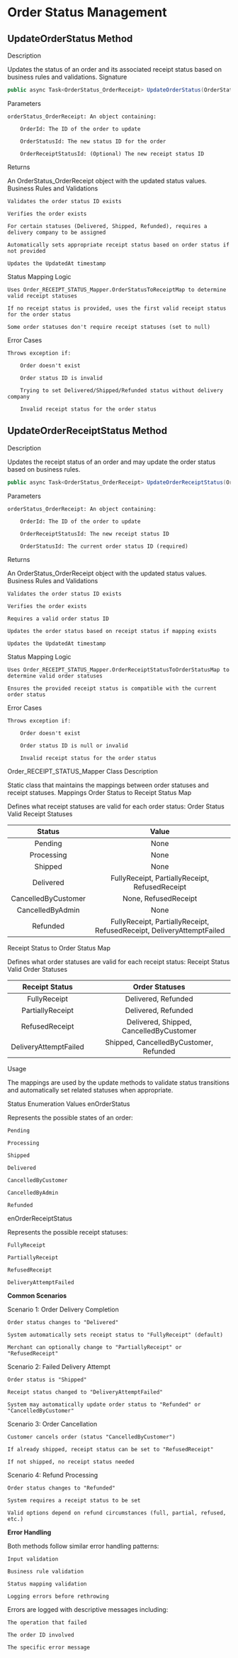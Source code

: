 # Order Status Management

## UpdateOrderStatus Method

Description

Updates the status of an order and its associated receipt status based on business rules and validations.
Signature

```C#
public async Task<OrderStatus_OrderReceipt> UpdateOrderStatus(OrderStatus_OrderReceipt orderStatus_OrderReceipt)
```

Parameters

    orderStatus_OrderReceipt: An object containing:

        OrderId: The ID of the order to update

        OrderStatusId: The new status ID for the order

        OrderReceiptStatusId: (Optional) The new receipt status ID

Returns

An OrderStatus_OrderReceipt object with the updated status values.
Business Rules and Validations

    Validates the order status ID exists

    Verifies the order exists

    For certain statuses (Delivered, Shipped, Refunded), requires a delivery company to be assigned

    Automatically sets appropriate receipt status based on order status if not provided

    Updates the UpdatedAt timestamp

Status Mapping Logic

    Uses Order_RECEIPT_STATUS_Mapper.OrderStatusToReceiptMap to determine valid receipt statuses

    If no receipt status is provided, uses the first valid receipt status for the order status

    Some order statuses don't require receipt statuses (set to null)

Error Cases

    Throws exception if:

        Order doesn't exist

        Order status ID is invalid

        Trying to set Delivered/Shipped/Refunded status without delivery company

        Invalid receipt status for the order status

## UpdateOrderReceiptStatus Method

Description

Updates the receipt status of an order and may update the order status based on business rules.

```C#
public async Task<OrderStatus_OrderReceipt> UpdateOrderReceiptStatus(OrderStatus_OrderReceipt orderStatus_OrderReceipt)
```

Parameters

    orderStatus_OrderReceipt: An object containing:

        OrderId: The ID of the order to update

        OrderReceiptStatusId: The new receipt status ID

        OrderStatusId: The current order status ID (required)

Returns

An OrderStatus_OrderReceipt object with the updated status values.
Business Rules and Validations

    Validates the order status ID exists

    Verifies the order exists

    Requires a valid order status ID

    Updates the order status based on receipt status if mapping exists

    Updates the UpdatedAt timestamp

Status Mapping Logic

    Uses Order_RECEIPT_STATUS_Mapper.OrderReceiptStatusToOrderStatusMap to determine valid order statuses

    Ensures the provided receipt status is compatible with the current order status

Error Cases

    Throws exception if:

        Order doesn't exist

        Order status ID is null or invalid

        Invalid receipt status for the order status

Order_RECEIPT_STATUS_Mapper Class
Description

Static class that maintains the mappings between order statuses and receipt statuses.
Mappings
Order Status to Receipt Status Map

Defines what receipt statuses are valid for each order status:
Order Status Valid Receipt Statuses

|       Status        |                                 Value                                 |
| :-----------------: | :-------------------------------------------------------------------: |
|       Pending       |                                 None                                  |
|     Processing      |                                 None                                  |
|       Shipped       |                                 None                                  |
|      Delivered      |            FullyReceipt, PartiallyReceipt, RefusedReceipt             |
| CancelledByCustomer |                         None, RefusedReceipt                          |
|  CancelledByAdmin   |                                 None                                  |
|      Refunded       | FullyReceipt, PartiallyReceipt, RefusedReceipt, DeliveryAttemptFailed |

Receipt Status to Order Status Map

Defines what order statuses are valid for each receipt status:
Receipt Status Valid Order Statuses

|    Receipt Status     |             Order Statuses              |
| :-------------------: | :-------------------------------------: |
|     FullyReceipt      |           Delivered, Refunded           |
|   PartiallyReceipt    |           Delivered, Refunded           |
|    RefusedReceipt     | Delivered, Shipped, CancelledByCustomer |
| DeliveryAttemptFailed | Shipped, CancelledByCustomer, Refunded  |

Usage

The mappings are used by the update methods to validate status transitions and automatically set related statuses when appropriate.

Status Enumeration Values
enOrderStatus

Represents the possible states of an order:

    Pending

    Processing

    Shipped

    Delivered

    CancelledByCustomer

    CancelledByAdmin

    Refunded

enOrderReceiptStatus

Represents the possible receipt statuses:

    FullyReceipt

    PartiallyReceipt

    RefusedReceipt

    DeliveryAttemptFailed

**Common Scenarios**

Scenario 1: Order Delivery Completion

    Order status changes to "Delivered"

    System automatically sets receipt status to "FullyReceipt" (default)

    Merchant can optionally change to "PartiallyReceipt" or "RefusedReceipt"

Scenario 2: Failed Delivery Attempt

    Order status is "Shipped"

    Receipt status changed to "DeliveryAttemptFailed"

    System may automatically update order status to "Refunded" or "CancelledByCustomer"

Scenario 3: Order Cancellation

    Customer cancels order (status "CancelledByCustomer")

    If already shipped, receipt status can be set to "RefusedReceipt"

    If not shipped, no receipt status needed

Scenario 4: Refund Processing

    Order status changes to "Refunded"

    System requires a receipt status to be set

    Valid options depend on refund circumstances (full, partial, refused, etc.)

**Error Handling**

Both methods follow similar error handling patterns:

    Input validation

    Business rule validation

    Status mapping validation

    Logging errors before rethrowing

Errors are logged with descriptive messages including:

    The operation that failed

    The order ID involved

    The specific error message
